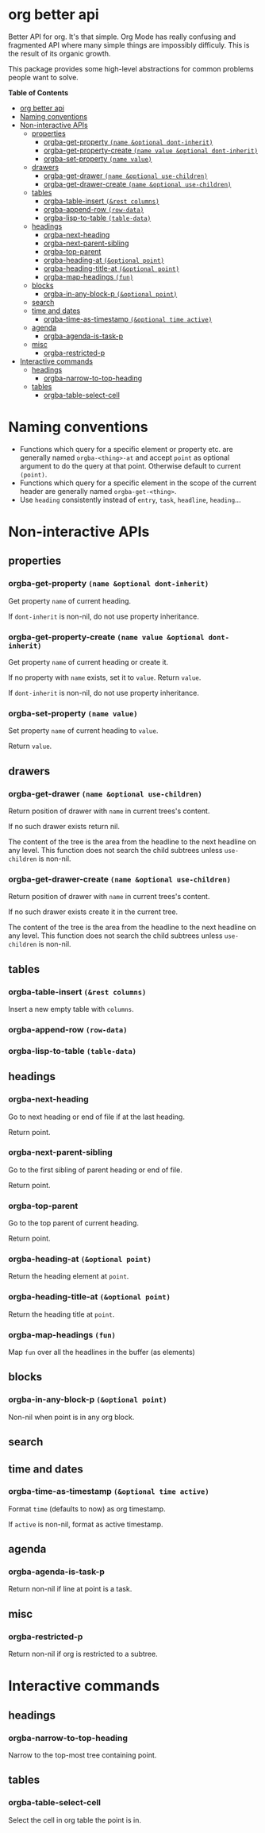 # org better api

Better API for org.  It's that simple.  Org Mode has really confusing
and fragmented API where many simple things are impossibly difficuly.
This is the result of its organic growth.

This package provides some high-level abstractions for common problems
people want to solve.

<!-- markdown-toc start - Don't edit this section. Run M-x markdown-toc-generate-toc again -->
**Table of Contents**

- [org better api](#org-better-api)
- [Naming conventions](#naming-conventions)
- [Non-interactive APIs](#non-interactive-apis)
    - [properties](#properties)
        - [orgba-get-property `(name &optional dont-inherit)`](#orgba-get-property-name-optional-dont-inherit)
        - [orgba-get-property-create `(name value &optional dont-inherit)`](#orgba-get-property-create-name-value-optional-dont-inherit)
        - [orgba-set-property `(name value)`](#orgba-set-property-name-value)
    - [drawers](#drawers)
        - [orgba-get-drawer `(name &optional use-children)`](#orgba-get-drawer-name-optional-use-children)
        - [orgba-get-drawer-create `(name &optional use-children)`](#orgba-get-drawer-create-name-optional-use-children)
    - [tables](#tables)
        - [orgba-table-insert `(&rest columns)`](#orgba-table-insert-rest-columns)
        - [orgba-append-row `(row-data)`](#orgba-append-row-row-data)
        - [orgba-lisp-to-table `(table-data)`](#orgba-lisp-to-table-table-data)
    - [headings](#headings)
        - [orgba-next-heading](#orgba-next-heading)
        - [orgba-next-parent-sibling](#orgba-next-parent-sibling)
        - [orgba-top-parent](#orgba-top-parent)
        - [orgba-heading-at `(&optional point)`](#orgba-heading-at-optional-point)
        - [orgba-heading-title-at `(&optional point)`](#orgba-heading-title-at-optional-point)
        - [orgba-map-headings `(fun)`](#orgba-map-headings-fun)
    - [blocks](#blocks)
        - [orgba-in-any-block-p `(&optional point)`](#orgba-in-any-block-p-optional-point)
    - [search](#search)
    - [time and dates](#time-and-dates)
        - [orgba-time-as-timestamp `(&optional time active)`](#orgba-time-as-timestamp-optional-time-active)
    - [agenda](#agenda)
        - [orgba-agenda-is-task-p](#orgba-agenda-is-task-p)
    - [misc](#misc)
        - [orgba-restricted-p](#orgba-restricted-p)
- [Interactive commands](#interactive-commands)
    - [headings](#headings)
        - [orgba-narrow-to-top-heading](#orgba-narrow-to-top-heading)
    - [tables](#tables)
        - [orgba-table-select-cell](#orgba-table-select-cell)

<!-- markdown-toc end -->

# Naming conventions

- Functions which query for a specific element or property etc. are
  generally named `orgba-<thing>-at` and accept `point` as optional
  argument to do the query at that point.  Otherwise default to
  current `(point)`.
- Functions which query for a specific element in the scope of the
  current header are generally named `orgba-get-<thing>`.
- Use `heading` consistently instead of `entry`, `task`, `headline`, `heading`...

# Non-interactive APIs

## properties

### orgba-get-property `(name &optional dont-inherit)`

Get property `name` of current heading.

If `dont-inherit` is non-nil, do not use property inheritance.

### orgba-get-property-create `(name value &optional dont-inherit)`

Get property `name` of current heading or create it.

If no property with `name` exists, set it to `value`.  Return `value`.

If `dont-inherit` is non-nil, do not use property inheritance.

### orgba-set-property `(name value)`

Set property `name` of current heading to `value`.

Return `value`.

## drawers

### orgba-get-drawer `(name &optional use-children)`

Return position of drawer with `name` in current trees's content.

If no such drawer exists return nil.

The content of the tree is the area from the headline to the next
headline on any level.  This function does not search the child
subtrees unless `use-children` is non-nil.

### orgba-get-drawer-create `(name &optional use-children)`

Return position of drawer with `name` in current trees's content.

If no such drawer exists create it in the current tree.

The content of the tree is the area from the headline to the next
headline on any level.  This function does not search the child
subtrees unless `use-children` is non-nil.

## tables

### orgba-table-insert `(&rest columns)`

Insert a new empty table with `columns`.

### orgba-append-row `(row-data)`

### orgba-lisp-to-table `(table-data)`

## headings

### orgba-next-heading

Go to next heading or end of file if at the last heading.

Return point.

### orgba-next-parent-sibling

Go to the first sibling of parent heading or end of file.

Return point.

### orgba-top-parent

Go to the top parent of current heading.

Return point.

### orgba-heading-at `(&optional point)`

Return the heading element at `point`.

### orgba-heading-title-at `(&optional point)`

Return the heading title at `point`.

### orgba-map-headings `(fun)`

Map `fun` over all the headlines in the buffer (as elements)

## blocks

### orgba-in-any-block-p `(&optional point)`

Non-nil when point is in any org block.

## search

## time and dates

### orgba-time-as-timestamp `(&optional time active)`

Format `time` (defaults to now) as org timestamp.

If `active` is non-nil, format as active timestamp.

## agenda

### orgba-agenda-is-task-p

Return non-nil if line at point is a task.

## misc

### orgba-restricted-p

Return non-nil if org is restricted to a subtree.

# Interactive commands

## headings

### orgba-narrow-to-top-heading

Narrow to the top-most tree containing point.

## tables

### orgba-table-select-cell

Select the cell in org table the point is in.
